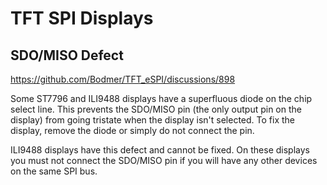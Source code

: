 # TFT SPI Displays

## SDO/MISO Defect

https://github.com/Bodmer/TFT_eSPI/discussions/898

Some ST7796 and ILI9488 displays have a superfluous diode on the chip select line. This prevents the SDO/MISO pin (the only output pin on the display) from going tristate when the display isn't selected. To fix the display, remove the diode or simply do not connect the pin.

ILI9488 displays have this defect and cannot be fixed. On these displays you must not connect the SDO/MISO pin if you will have any other devices on the same SPI bus.

